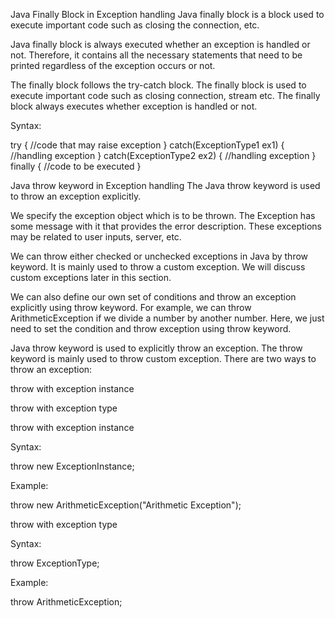 Java Finally Block in Exception handling
Java finally block is a block used to execute important code such as closing the connection, etc.

Java finally block is always executed whether an exception is handled or not. Therefore, it contains all the necessary statements that need to be printed regardless of the exception occurs or not.

The finally block follows the try-catch block.
The finally block is used to execute important code such as closing connection, stream etc. The finally block always executes whether exception is handled or not.

Syntax:

try {
    //code that may raise exception
}
catch(ExceptionType1 ex1) {
    //handling exception
}
catch(ExceptionType2 ex2) {
    //handling exception
}
finally {
    //code to be executed
}


Java throw keyword in Exception handling
The Java throw keyword is used to throw an exception explicitly.

We specify the exception object which is to be thrown. The Exception has some message with it that provides the error description. These exceptions may be related to user inputs, server, etc.

We can throw either checked or unchecked exceptions in Java by throw keyword. It is mainly used to throw a custom exception. We will discuss custom exceptions later in this section.

We can also define our own set of conditions and throw an exception explicitly using throw keyword. For example, we can throw ArithmeticException if we divide a number by another number. Here, we just need to set the condition and throw exception using throw keyword.

Java throw keyword is used to explicitly throw an exception. The throw keyword is mainly used to throw custom exception. There are two ways to throw an exception:

throw with exception instance

throw with exception type

throw with exception instance

Syntax:

throw new ExceptionInstance;

Example:

throw new ArithmeticException("Arithmetic Exception");

throw with exception type

Syntax:

throw ExceptionType;

Example:

throw ArithmeticException;